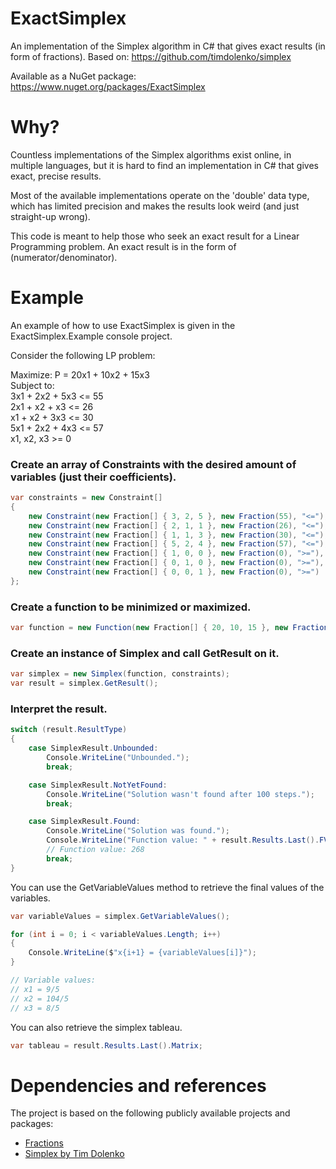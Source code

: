 # ExactSimplex
An implementation of the Simplex algorithm in C# that gives exact results (in form of fractions). Based on: https://github.com/timdolenko/simplex

Available as a NuGet package: https://www.nuget.org/packages/ExactSimplex

# Why?

Countless implementations of the Simplex algorithms exist online, in multiple languages, but it is hard to find an implementation in C# that gives exact, precise results.

Most of the available implementations operate on the 'double' data type, which has limited precision and makes the results look weird (and just straight-up wrong).

This code is meant to help those who seek an exact result for a Linear Programming problem. An exact result is in the form of (numerator/denominator).

# Example

An example of how to use ExactSimplex is given in the ExactSimplex.Example console project.

Consider the following LP problem:

Maximize: P = 20x1 + 10x2 + 15x3  
Subject to:  
3x1 + 2x2 + 5x3 <= 55  
2x1 + x2 + x3 <= 26  
x1 + x2 + 3x3 <= 30  
5x1 + 2x2 + 4x3 <= 57  
x1, x2, x3 >= 0   

### Create an array of Constraints with the desired amount of variables (just their coefficients).

```csharp
var constraints = new Constraint[]
{
	new Constraint(new Fraction[] { 3, 2, 5 }, new Fraction(55), "<="),
	new Constraint(new Fraction[] { 2, 1, 1 }, new Fraction(26), "<="),
	new Constraint(new Fraction[] { 1, 1, 3 }, new Fraction(30), "<="),
	new Constraint(new Fraction[] { 5, 2, 4 }, new Fraction(57), "<="),
	new Constraint(new Fraction[] { 1, 0, 0 }, new Fraction(0), ">="),
	new Constraint(new Fraction[] { 0, 1, 0 }, new Fraction(0), ">="),
	new Constraint(new Fraction[] { 0, 0, 1 }, new Fraction(0), ">=")
};
```

### Create a function to be minimized or maximized.

```csharp
var function = new Function(new Fraction[] { 20, 10, 15 }, new Fraction(0), true);
```

### Create an instance of Simplex and call GetResult on it.

```csharp
var simplex = new Simplex(function, constraints);
var result = simplex.GetResult();
```

### Interpret the result.

```csharp
switch (result.ResultType)
{
	case SimplexResult.Unbounded:
		Console.WriteLine("Unbounded.");
		break;

	case SimplexResult.NotYetFound:
		Console.WriteLine("Solution wasn't found after 100 steps.");
		break;

	case SimplexResult.Found:
		Console.WriteLine("Solution was found.");
		Console.WriteLine("Function value: " + result.Results.Last().FValue);
		// Function value: 268
		break;
}
```

You can use the GetVariableValues method to retrieve the final values of the variables.

```csharp
var variableValues = simplex.GetVariableValues();

for (int i = 0; i < variableValues.Length; i++)
{
    Console.WriteLine($"x{i+1} = {variableValues[i]}");
}

// Variable values:
// x1 = 9/5
// x2 = 104/5
// x3 = 8/5
```

You can also retrieve the simplex tableau.

```csharp
var tableau = result.Results.Last().Matrix;
```


# Dependencies and references
The project is based on the following publicly available projects and packages:
- [Fractions](https://www.nuget.org/packages/Fractions)
- [Simplex by Tim Dolenko](https://github.com/timdolenko/simplex)
